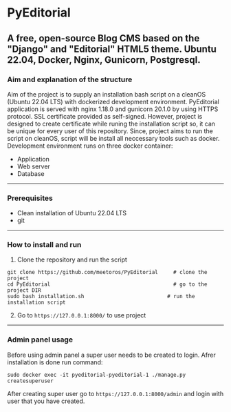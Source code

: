 # PyEditorial
A free, open-source Blog CMS based on the "Django" and "Editorial" HTML5 theme. Ubuntu 22.04, Docker, Nginx, Gunicorn, Postgresql.
------------
### Aim and explanation of the structure
Aim of the project is to supply an installation bash script on a cleanOS (Ubuntu 22.04 LTS) with dockerized development environment. PyEditorial application is served with nginx 1.18.0 and gunicorn 20.1.0 by using HTTPS protocol. SSL certificate provided as self-signed. However, project is designed to create certificate while runing the installation script so, it can be unique for every user of this repository. Since, project aims to run the script on cleanOS, script will be install all neccessary tools such as docker. Development environment runs on three docker container:
- Application
- Web server
- Database

------------
### Prerequisites
- Clean installation of Ubuntu 22.04 LTS
- git
------------
### How to install and run              
1. Clone the repository and run the script
```
git clone https://github.com/meetoros/PyEditorial	  # clone the project
cd PyEditorial		                                  # go to the project DIR
sudo bash installation.sh                           # run the installation script
```

2. Go to  `https://127.0.0.1:8000/` to use project
------------
### Admin panel usage
Before using admin panel a super user needs to be created to login. Afrer installation is done run command:
```
sudo docker exec -it pyeditorial-pyeditorial-1 ./manage.py createsuperuser
```
After creating super user go to `https://127.0.0.1:8000/admin` and login with user that you have created.
